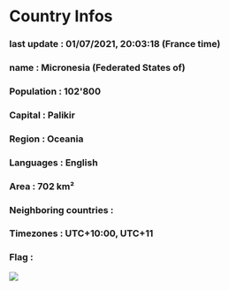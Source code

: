 # Country  Infos
### last update : 01/07/2021, 20:03:18 (France time)

### name : Micronesia (Federated States of)
### Population : 102'800
### Capital : Palikir
### Region : Oceania
### Languages : English
### Area : 702 km²
### Neighboring countries : 
### Timezones : UTC+10:00, UTC+11

### Flag :
![](https://restcountries.eu/data/fsm.svg)